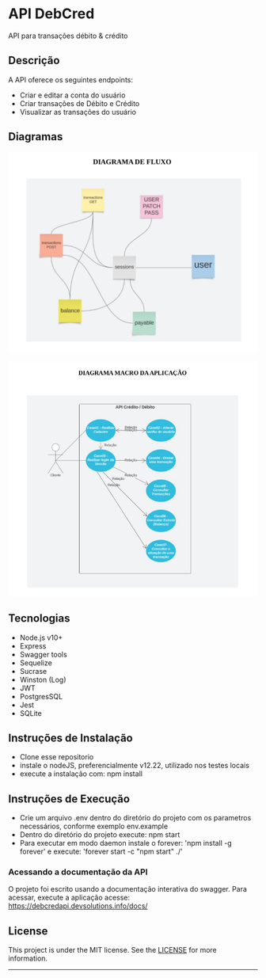 # API DebCred
API para transações débito & crédito

## Descrição

A API oferece os seguintes endpoints:
- Criar e editar a conta do usuário
- Criar transações de Débito e  Crédito
- Visualizar as transações do usuário

## Diagramas

![](https://github.com/mvclaudianobj/debcredAPI/blob/main/img/1.png)

![](https://github.com/mvclaudianobj/debcredAPI/blob/main/img/2.png)

## Tecnologias
- Node.js v10+
- Express
- Swagger tools
- Sequelize
- Sucrase
- Winston (Log)
- JWT
- PostgresSQL
- Jest
- SQLite

## Instruções de Instalação
- Clone esse repositorio
- instale o nodeJS, preferencialmente v12.22, utilizado nos testes locais
- execute a instalação com: npm install

## Instruções de Execução
- Crie um arquivo .env dentro do diretório do projeto com os parametros necessários, conforme exemplo env.example
- Dentro do diretório do projeto execute: npm start
- Para executar em modo daemon instale o forever: 'npm install -g forever' e execute: 'forever start -c "npm start" ./'

### Acessando a documentação da API
O projeto foi escrito usando a documentação interativa do swagger. Para acessar, execute a aplicação acesse: https://debcredapi.devsolutions.info/docs/

## License

This project is under the MIT license. See the [LICENSE](https://github.com/mvclaudianobj/debcredAPI/blob/main/LICENSE) for more information.

---

